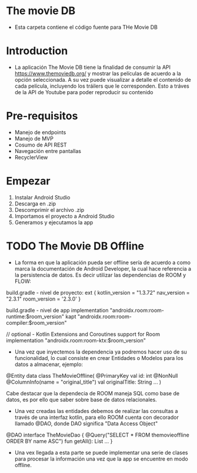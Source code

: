 # The movie DB
* Esta carpeta contiene el código fuente para THe Movie DB

# Introduction

* La aplicación The Movie DB tiene la finalidad de consumir la API https://www.themoviedb.org/ y mostrar las películas de acuerdo a la opción seleccionada.
A su vez puede visualizar a detalle el contenido de cada película, incluyendo los tráilers que le corresponden. Esto a tráves de la API de Youtube para poder reproducir su contenido

# Pre-requisitos
* Manejo de endpoints
* Manejo de MVP
* Cosumo de API REST
* Navegación entre pantallas
* RecyclerView

# Empezar
1. Instalar Android Studio
2. Descarga en .zip
3. Descomprimir el archivo .zip
4. Importamos el proyecto a Android Studio
5. Generamos y ejecutamos la app

# TODO The Movie DB Offline
* La forma en que la aplicación pueda ser offline sería de acuerdo a como marca la documentación de Android Developer, la cual hace referencia a la persistencia de datos.
Es decir utilizar las dependencias de ROOM y FLOW:

build.gradle - nivel de proyecto:
ext {
   kotlin_version = "1.3.72"
   nav_version = "2.3.1"
   room_version = '2.3.0'
}

build.gradle - nivel de app
implementation "androidx.room:room-runtime:$room_version"
kapt "androidx.room:room-compiler:$room_version"

// optional - Kotlin Extensions and Coroutines support for Room
implementation "androidx.room:room-ktx:$room_version"

* Una vez que inyectemos la dependencia ya podremos hacer uso de su funcionalidad, lo cual consiste en crear Entidades o Modelos para los datos a almacenar, ejemplo:

@Entity
data class TheMovieOffline(
@PrimaryKey val id: int
@NonNull @ColumnInfo(name = "original_title") val originalTitle: String
...
)

Cabe destacar que la dependecia de ROOM maneja SQL como base de datos, es por ello que saber sobre base de datos relacionales.

* Una vez creadas las entidades debemos de realizar las consultas a través de una interfaz kotlin, para ello ROOM cuenta con decorador llamado @DAO, donde DAO significa "Data Access Object"

@DAO
interface TheMovieDao {
  @Query("SELECT * FROM themovieoffline ORDER BY name ASC")
fun getAll(): List<Movie>
  ...
}

* Una vex llegada a esta parte se puede implementar una serie de clases para procesar la información una vez que la app se encuentre en modo offline.
